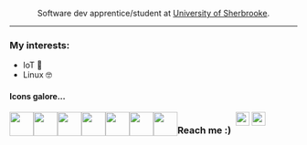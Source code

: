 <body>
<!--   <h2 align="center"> :sparkles:Hello!:sparkles:</h2> -->
  <p align="center">
    Software dev apprentice/student at <a href="https://www.usherbrooke.ca/admission/programme/654/maitrise-en-informatique/">University of Sherbrooke</a>.
  </p>
  <hr>
  <h3>My interests:</h3>
  <ul>
    <li>IoT 📡
    <li>Linux 🤓</li>
  </ul>

  <h4>Icons galore...</h4>
  <div style="display: flex;">
    <a href="https://www.python.org/"><img src="https://cdn.jsdelivr.net/gh/devicons/devicon/icons/python/python-original.svg" width="42"></a>
    <a href="https://www.gnu.org/software/bash/manual/bash.html"><img src="https://upload.wikimedia.org/wikipedia/commons/thumb/4/4b/Bash_Logo_Colored.svg/240px-Bash_Logo_Colored.svg.png" width="42" /></a>
    <a href="https://www.rust-lang.org/"><img src="https://raw.githubusercontent.com/rust-lang/rust-artwork/refs/heads/master/logo/rust-logo-64x64.png" width="42"/></a>
    <a href="https://www.linux.org/"><img src="https://cdn.jsdelivr.net/gh/devicons/devicon/icons/linux/linux-original.svg" width="42"></a>
    <a href="https://www.docker.com/"><img src="https://cdn.jsdelivr.net/gh/devicons/devicon@latest/icons/docker/docker-original.svg" width="42"></a>
    <a href="https://aws.amazon.com/"><img src="https://cdn.jsdelivr.net/gh/devicons/devicon@latest/icons/amazonwebservices/amazonwebservices-plain-wordmark.svg" width="42"></a>
    <a href="https://github.com/features/actions"><img src="https://cdn.jsdelivr.net/gh/devicons/devicon@latest/icons/githubactions/githubactions-original.svg" width="42"></a>
  <hr>        
  <h3 align="left">Reach me :)</h3>
  <div align="left">
      &nbsp;
      <a href="https://www.linkedin.com/in/simon-lalonde/"><img src="https://cdn.jsdelivr.net/gh/devicons/devicon/icons/linkedin/linkedin-original.svg" width="24"></a>
      <a href="mailto:simlalonde@hotmail.com"><img src="https://upload.wikimedia.org/wikipedia/commons/5/52/Toicon-icon-avocado-close.svg" width="24"></a>
  </div>
</body>
